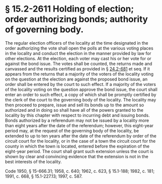 # § 15.2-2611 Holding of election; order authorizing bonds; authority of governing body.

<p>The regular election officers of the locality at the time designated in the order authorizing the vote shall open the polls at the various voting places in the locality and conduct the election in the manner provided by law for other elections. At the election, each voter may cast his or her vote for or against the bond issue. The votes shall be counted, the returns made and canvassed and the results certified as provided in § <a href='http://law.lis.virginia.gov/vacode/24.2-681/'>24.2-681</a> et seq. If it appears from the returns that a majority of the voters of the locality voting on the question at the election are against the proposed bond issue, an order shall be entered by the court to such effect. If a majority of the voters of the locality voting on the question approve the bond issue, the court shall enter an order to such effect, a copy of which shall be promptly certified by the clerk of the court to the governing body of the locality. The locality may then proceed to prepare, issue and sell its bonds up to the amount so authorized and in doing so shall have all of the powers granted to the locality by this chapter with respect to incurring debt and issuing bonds. Bonds authorized by a referendum may not be issued by a locality more than eight years after the date of the referendum; however, this eight-year period may, at the request of the governing body of the locality, be extended to up to ten years after the date of the referendum by order of the circuit court for the locality, or in the case of a town the circuit court for the county in which the town is located, entered before the expiration of the eight-year period. The court shall grant such extension unless the court is shown by clear and convincing evidence that the extension is not in the best interests of the locality.</p><p>Code 1950, § 15-666.31; 1958, c. 640; 1962, c. 623, § 15.1-188; 1982, c. 181; 1991, c. 668, § 15.1-227.13; 1997, c. 587.</p>